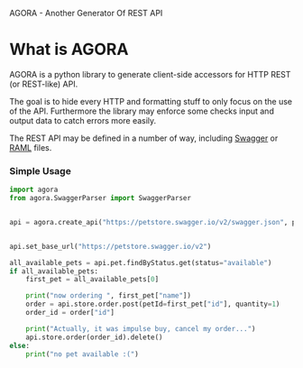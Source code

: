 AGORA - Another Generator Of REST API

# What is AGORA

AGORA is a python library to generate client-side accessors for HTTP REST (or REST-like) API.

The goal is to hide every HTTP and formatting stuff to only focus on the use of the API.
Furthermore the library may enforce some checks input and output data to catch errors more easily.

The REST API may be defined in a number of way, including [Swagger](https://swagger.io/) or [RAML](https://raml.org) files.

### Simple Usage
```py
import agora
from agora.SwaggerParser import SwaggerParser


api = agora.create_api("https://petstore.swagger.io/v2/swagger.json", parser=SwaggerParser)


api.set_base_url("https://petstore.swagger.io/v2")

all_available_pets = api.pet.findByStatus.get(status="available")
if all_available_pets:
    first_pet = all_available_pets[0]

    print("now ordering ", first_pet["name"])
    order = api.store.order.post(petId=first_pet["id"], quantity=1)
    order_id = order["id"]

    print("Actually, it was impulse buy, cancel my order...")
    api.store.order(order_id).delete()
else:
    print("no pet available :(")
```
